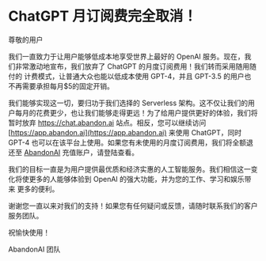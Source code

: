 # ChatGPT 月订阅费完全取消！

尊敬的用户

我们一直致力于让用户能够低成本地享受世界上最好的 OpenAI 服务。现在，我们非常激动地宣布，我们放弃了 ChatGPT 的月度订阅费用！我们转而采用随用随付的
计费模式，让普通大众也能以低成本使用 GPT-4，并且 GPT-3.5 的用户也不再需要承担每月$5的固定开销。

我们能够实现这一切，要归功于我们选择的 Serverless 架构。这不仅让我们的用户每月的花费更少，也让我们能够走得更远！为了给用户提供更好的体验，我们将
暂时放弃 https://chat.abandon.ai 站点。相反，您可以继续访问 [https://app.abandon.ai](https://app.abandon.ai) 来使用 ChatGPT，同时
GPT-4 也可以在该平台上使用。如果您有未使用的月度订阅费用，我们将全额退还至 [AbandonAI](https://app.abandon.ai) 充值账户，请登陆查看。

我们的目标一直是为用户提供最优质和经济实惠的人工智能服务。我们相信这一变化将使更多的人能够体验到 OpenAI 的强大功能，并为您的工作、学习和娱乐带来
更多的便利。

谢谢您一直以来对我们的支持！如果您有任何疑问或反馈，请随时联系我们的客户服务团队。

祝愉快使用！

AbandonAI 团队